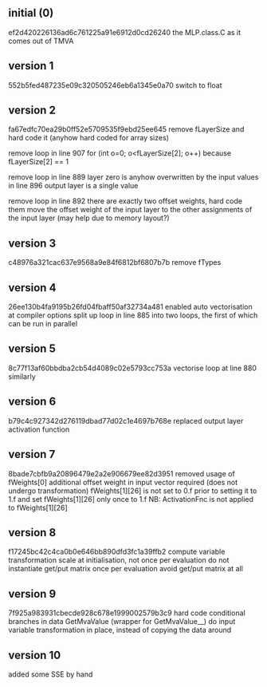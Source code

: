 initial (0)
-----------

ef2d420226136ad6c761225a91e6912d0cd26240
the MLP.class.C as it comes out of TMVA

version 1
---------

552b5fed487235e09c320505246eb6a1345e0a70
switch to float

version 2
---------

fa67edfc70ea29b0ff52e5709535f9ebd25ee645
remove fLayerSize and hard code it (anyhow hard coded for array sizes)

remove loop in line 907
  for (int o=0; o<fLayerSize[2]; o++)
  because fLayerSize[2] == 1

remove loop in line 889
  layer zero is anyhow overwritten by the input values in line 896
  output layer is a single value

remove loop in line 892
  there are exactly two offset weights, hard code them
  move the offset weight of the input layer to the other assignments of the input layer (may help due to memory layout?)

version 3
---------

c48976a321cac637e9568a9e84f6812bf6807b7b
remove fTypes

version 4
---------

26ee130b4fa9195b26fd04fbaff50af32734a481
enabled auto vectorisation at compiler options
split up loop in line 885 into two loops, the first of which can be run in parallel

version 5
---------

8c77f13af60bbdba2cb54d4089c02e5793cc753a
vectorise loop at line 880 similarly

version 6
---------

b79c4c927342d276119dbad77d02c1e4697b768e
replaced output layer activation function

version 7
---------

8bade7cbfb9a20896479e2a2e906679ee82d3951
removed usage of fWeights[0]
additional offset weight in input vector required (does not undergo transformation)
fWeights[1][26] is not set to 0.f prior to setting it to 1.f
and set fWeights[1][26] only once to 1.f
NB: ActivationFnc is not applied to fWeights[1][26]

version 8
---------

f17245bc42c4ca0b0e646bb890dfd3fc1a39ffb2
compute variable transformation scale at initialisation, not once per evaluation
do not instantiate get/put matrix once per evaluation
avoid get/put matrix at all

version 9
---------

7f925a983931cbecde928c678e1999002579b3c9
hard code conditional branches in data GetMvaValue (wrapper for GetMvaValue__)
do input variable transformation in place, instead of copying the data around

version 10
----------

added some SSE by hand
